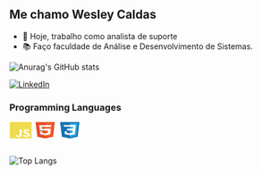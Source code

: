 ## Me chamo Wesley Caldas

- 🔭 Hoje, trabalho como analista de suporte
- 📚 Faço faculdade de Análise e Desenvolvimento de Sistemas.

![Anurag's GitHub stats](https://github-readme-stats.vercel.app/api?username=Wesleycnc&show_icons=true&theme=dark)

[![LinkedIn](https://img.shields.io/badge/LinkedIn-0077B5?style=for-the-badge&logo=linkedin&logoColor=white)](https://www.linkedin.com/in/wesley-caldas-nunes-costa-078028225/)



 <div style="flex-basis: 48%;">
    <h3>Programming Languages</h3>
    <img align="center" alt="Js" height="30" width="40" src="https://raw.githubusercontent.com/devicons/devicon/master/icons/javascript/javascript-plain.svg">
    <img align="center" alt="HTML" height="30" width="40" src="https://raw.githubusercontent.com/devicons/devicon/master/icons/html5/html5-original.svg">
    <img align="center" alt="CSS" height="30" width="40" src="https://raw.githubusercontent.com/devicons/devicon/master/icons/css3/css3-original.svg">
  </div>

<br>



![Top Langs](https://github-readme-stats.vercel.app/api/top-langs/?username=Wesleycnc&layout=compact)

